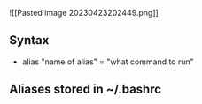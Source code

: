 

![[Pasted image 20230423202449.png]]

## Syntax
- alias "name of alias" = "what command to run"

## Aliases stored in ~/.bashrc